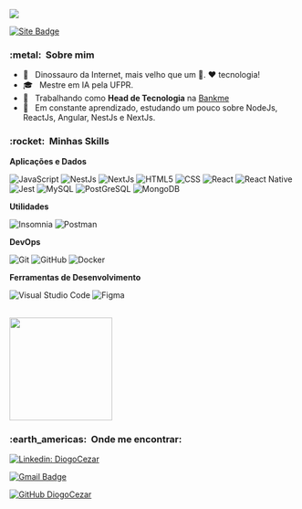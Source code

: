 
![](https://komarev.com/ghpvc/?username=diogocezar&color=006bed)

[![Site Badge](https://img.shields.io/badge/-http://diogocezar.dev-006bed?style=flat-square&logo=website&logoColor=white&link=http://diogocezar.dev)](http://diogocezar.dev)

<h3> :metal: &nbsp;Sobre mim </h3>

- 🤔 &nbsp; Dinossauro da Internet, mais velho que um 💾. ♥️ tecnologia!
- 🎓 &nbsp; Mestre em IA pela UFPR.
- 💼 &nbsp; Trabalhando como **Head de Tecnologia** na <a href="https://bankme.tech/">Bankme</a>
- 🌱 &nbsp; Em constante aprendizado, estudando um pouco sobre NodeJs, ReactJs, Angular, NestJs e NextJs.

<h3> :rocket: &nbsp;Minhas Skills </h3>

**Aplicações e Dados**

  ![JavaScript](https://img.shields.io/badge/-JavaScript-333333?style=flat&logo=javascript)
  ![NestJs](https://img.shields.io/badge/-NestJS-333333?style=flat&logo=nestjs)
  ![NextJs](https://img.shields.io/badge/-NextJS-333333?style=flat&logo=nextjs)
  ![HTML5](https://img.shields.io/badge/-HTML5-333333?style=flat&logo=HTML5)
  ![CSS](https://img.shields.io/badge/-CSS-333333?style=flat&logo=CSS3&logoColor=1572B6)
  ![React](https://img.shields.io/badge/-React-333333?style=flat&logo=react)
  ![React Native](https://img.shields.io/badge/-React%20Native-333333?style=flat&logo=react)
  ![Jest](https://img.shields.io/badge/-Jest-333333?style=flat&logo=jest)
  ![MySQL](https://img.shields.io/badge/-MySQL-333333?style=flat&logo=mysql)
  ![PostGreSQL](https://img.shields.io/badge/-PostGreSQL-333333?style=flat&logo=postgresql)
  ![MongoDB](https://img.shields.io/badge/-MongoDB-333333?style=flat&logo=mongodb)

**Utilidades**

  ![Insomnia](https://img.shields.io/badge/-Insomnia-333333?style=flat&logo=insomnia)
  ![Postman](https://img.shields.io/badge/-Postman-333333?style=flat&logo=postman)

**DevOps**

  ![Git](https://img.shields.io/badge/-Git-333333?style=flat&logo=git)
  ![GitHub](https://img.shields.io/badge/-GitHub-333333?style=flat&logo=github)
  ![Docker](https://img.shields.io/badge/-Docker-333333?style=flat&logo=docker)

**Ferramentas de Desenvolvimento**

  ![Visual Studio Code](https://img.shields.io/badge/-Visual%20Studio%20Code-333333?style=flat&logo=visual-studio-code&logoColor=007ACC)
  ![Figma](https://img.shields.io/badge/-Figma-333333?style=flat&logo=figma&logoColor=007ACC)

<br/>

<a href="https://github.com/diogocezar">
  <img height="180em" src="https://github-readme-stats.vercel.app/api?username=diogocezar&theme=dracula&show_icons=true" />
</a>

<br/>

<h3> :earth_americas: &nbsp;Onde me encontrar: </h3> 

[![Linkedin: DiogoCezar](https://img.shields.io/badge/-diogocezar-blue?style=flat-square&logo=Linkedin&logoColor=white&link=https://www.linkedin.com/in/diogocezar/)](https://www.linkedin.com/in/diogocezar/)

[![Gmail Badge](https://img.shields.io/badge/-diogo@diogocezar.com-006bed?style=flat-square&logo=Gmail&logoColor=white&link=mailto:diogo@diogocezar.com)](mailto:diogo@diogocezar.com)

[![GitHub DiogoCezar](https://img.shields.io/github/followers/diogocezar?label=follow&style=social)](https://github.com/diogocezar)
